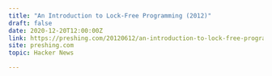 ```yaml
---
title: "An Introduction to Lock-Free Programming (2012)"
draft: false
date: 2020-12-20T12:00:00Z
link: https://preshing.com/20120612/an-introduction-to-lock-free-programming/?utm_medium=RSS&utm_source=hune
site: preshing.com
topic: Hacker News  

---
```

